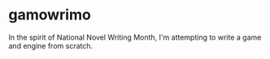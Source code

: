 # gamowrimo

In the spirit of National Novel Writing Month, I'm attempting to write a game and engine from scratch.
